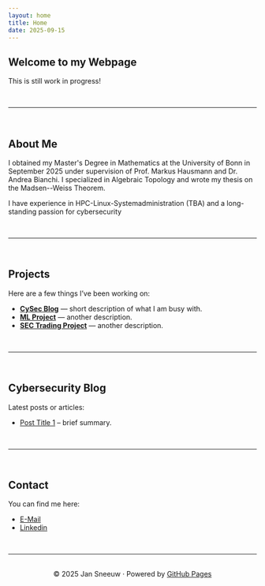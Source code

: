 ```yaml
---
layout: home
title: Home
date: 2025-09-15
---
```


## Welcome to my Webpage
 
This is still work in progress!

<br>

---

<br>

## About Me
I obtained my Master's Degree in Mathematics at the University of Bonn in September 2025 under supervision of Prof. Markus Hausmann and Dr. Andrea Bianchi. I specialized in Algebraic Topology and wrote my thesis on the Madsen--Weiss Theorem.

I have experience in HPC-Linux-Systemadministration (TBA) and a long-standing passion for cybersecurity

<br>

---

<br>

## Projects
Here are a few things I’ve been working on:

- [**CySec Blog**](/personal-website/2025/09/15/blogpost-01.html) — short description of what I am busy with.
- [**ML Project**](https://github.com/yourusername/project-two) — another description.
- [**SEC Trading Project**](https://github.com/yourusername/project-two) — another description.

<br>

---

<br>

## Cybersecurity Blog
Latest posts or articles:  
- [Post Title 1](/personal-website/2025/09/15/blogpost-01.html) – brief summary.  

<br>

---

<br>

## Contact
You can find me here:  
- [E-Mail](mailto:jansneeuw@web.de)  
- [Linkedin](www.linkedin.com/in/jan-sneeuw-325728294)  

<br>

---

<br>

<div align="center">
© 2025 Jan Sneeuw · Powered by <a href="https://pages.github.com/">GitHub Pages</a>
</div>




